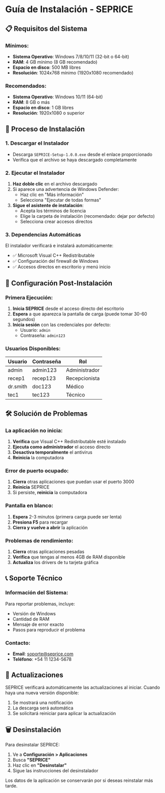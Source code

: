 # Guía de Instalación - SEPRICE

## 📋 Requisitos del Sistema

### Mínimos:
- **Sistema Operativo**: Windows 7/8/10/11 (32-bit o 64-bit)
- **RAM**: 4 GB mínimo (8 GB recomendado)
- **Espacio en disco**: 500 MB libres
- **Resolución**: 1024x768 mínimo (1920x1080 recomendado)

### Recomendados:
- **Sistema Operativo**: Windows 10/11 (64-bit)
- **RAM**: 8 GB o más
- **Espacio en disco**: 1 GB libres
- **Resolución**: 1920x1080 o superior

## 🚀 Proceso de Instalación

### 1. Descargar el Instalador
- Descarga `SEPRICE-Setup-1.0.0.exe` desde el enlace proporcionado
- Verifica que el archivo se haya descargado completamente

### 2. Ejecutar el Instalador
1. **Haz doble clic** en el archivo descargado
2. Si aparece una advertencia de Windows Defender:
   - Haz clic en "Más información"
   - Selecciona "Ejecutar de todas formas"
3. **Sigue el asistente de instalación**:
   - Acepta los términos de licencia
   - Elige la carpeta de instalación (recomendado: dejar por defecto)
   - Selecciona crear accesos directos

### 3. Dependencias Automáticas
El instalador verificará e instalará automáticamente:
- ✅ Microsoft Visual C++ Redistributable
- ✅ Configuración del firewall de Windows
- ✅ Accesos directos en escritorio y menú inicio

## 🔧 Configuración Post-Instalación

### Primera Ejecución:
1. **Inicia SEPRICE** desde el acceso directo del escritorio
2. **Espera** a que aparezca la pantalla de carga (puede tomar 30-60 segundos)
3. **Inicia sesión** con las credenciales por defecto:
   - Usuario: `admin`
   - Contraseña: `admin123`

### Usuarios Disponibles:
| Usuario | Contraseña | Rol |
|---------|------------|-----|
| admin | admin123 | Administrador |
| recep1 | recep123 | Recepcionista |
| dr.smith | doc123 | Médico |
| tec1 | tec123 | Técnico |

## 🛠️ Solución de Problemas

### La aplicación no inicia:
1. **Verifica** que Visual C++ Redistributable esté instalado
2. **Ejecuta como administrador** el acceso directo
3. **Desactiva temporalmente** el antivirus
4. **Reinicia** la computadora

### Error de puerto ocupado:
1. **Cierra** otras aplicaciones que puedan usar el puerto 3000
2. **Reinicia** SEPRICE
3. Si persiste, **reinicia** la computadora

### Pantalla en blanco:
1. **Espera** 2-3 minutos (primera carga puede ser lenta)
2. **Presiona F5** para recargar
3. **Cierra y vuelve a abrir** la aplicación

### Problemas de rendimiento:
1. **Cierra** otras aplicaciones pesadas
2. **Verifica** que tengas al menos 4GB de RAM disponible
3. **Actualiza** los drivers de tu tarjeta gráfica

## 📞 Soporte Técnico

### Información del Sistema:
Para reportar problemas, incluye:
- Versión de Windows
- Cantidad de RAM
- Mensaje de error exacto
- Pasos para reproducir el problema

### Contacto:
- **Email**: soporte@seprice.com
- **Teléfono**: +54 11 1234-5678

## 🔄 Actualizaciones

SEPRICE verificará automáticamente las actualizaciones al iniciar. Cuando haya una nueva versión disponible:
1. Se mostrará una notificación
2. La descarga será automática
3. Se solicitará reiniciar para aplicar la actualización

## 🗑️ Desinstalación

Para desinstalar SEPRICE:
1. Ve a **Configuración > Aplicaciones**
2. Busca **"SEPRICE"**
3. Haz clic en **"Desinstalar"**
4. Sigue las instrucciones del desinstalador

Los datos de la aplicación se conservarán por si deseas reinstalar más tarde.
